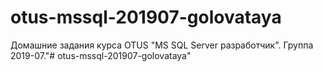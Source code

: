 # otus-mssql-201907-golovataya
Домашние задания курса OTUS "MS SQL Server разработчик".
Группа 2019-07."# otus-mssql-201907-golovataya" 
